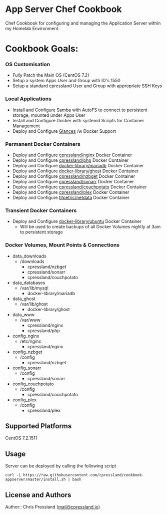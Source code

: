 # App Server Chef Cookbook

Chef Cookbook for configuring and managing the Application Server within my Homelab Environment.

# Cookbook Goals:

### OS Customisation
* Fully Patch the Main OS (CentOS 7.2)
* Setup a system Apps User and Group with ID's 1550
* Setup a standard cpressland User and Group with appropriate SSH Keys

### Local Applications
* Install and Configure Samba with AutoFS to connect to persistent storage, mounted under Apps User
* Install and Configure Docker with systemd Scripts for Container Management
* Deploy and Configure [Glances](https://github.com/nicolargo/glances) /w Docker Support

### Permanent Docker Containers
* Deploy and Configure [cpressland/nginx](https://github.com/cpressland/docker-nginx) Docker Container
* Deploy and Configure [cpressland/php](https://github.com/cpressland/docker-php) Docker Container
* Deploy and Configure [docker-library/mariadb](https://github.com/docker-library/mariadb) Docker Container
* Deploy and Configure [docker-library/ghost](https://github.com/docker-library/ghost) Docker Container
* Deploy and Configure [cpressland/nzbget](https://github.com/cpressland/docker-nzbget) Docker Container
* Deploy and Configure [cpressland/sonarr](https://github.com/cpressland/docker-sonarr) Docker Container
* Deploy and Configure [cpressland/couchpotato](https://github.com/cpressland/docker-couchpotato) Docker Container
* Deploy and Configure [cpressland/plex](https://github.com/cpressland/docker-plex) Docker Container
* Deploy and Configure [titpetric/netdata](https://github.com/titpetric/netdata) Docker Container

### Transient Docker Containers
* Deploy and Configure [docker-library/ubuntu](https://hub.docker.com/_/ubuntu/) Docker Container
  - Will be used to create backups of all Docker Volumes nightly at 3am to persistent storage

### Docker Volumes, Mount Points & Connections
* data_downloads
  * /downloads
    * cpressland/nzbget
    * cpressland/sonarr
    * cpressland/couchpotato
* data_databases
  * /var/lib/mysql
    * docker-library/mariadb
* data_ghost
  * /var/lib/ghost
    * docker-library/ghost
* data_www
  * /var/www
    * cpressland/nginx
    * cpressland/php
* config_nginx
  * /etc/nginx
    * cpressland/nginx
* config_nzbget
  * /config
    * cpressland/nzbget
* config_sonarr
  * /config
    * cpressland/sonarr
* config_couchpotato
  * /config
    * cpressland/couchpotato
* config_plex
  * /config
    * cpressland/plex

## Supported Platforms

CentOS 7.2.1511

## Usage

Server can be deployed by calling the following script
```
curl -L https://raw.githubusercontent.com/cpressland/cookbook-appserver/master/install.sh | bash
```

## License and Authors

Author:: Chris Pressland (mail@cpressland.io)
